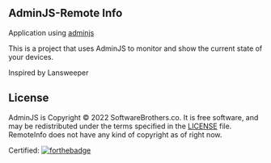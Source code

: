 ## AdminJS-Remote Info

Application using [adminjs](https://github.com/SoftwareBrothers/adminjs)

This is a project that uses AdminJS to monitor and show the current state of your devices.

Inspired by Lansweeper

## License

AdminJS is Copyright © 2022 SoftwareBrothers.co. It is free software, and may be redistributed under the terms specified in the [LICENSE](LICENSE) file.
RemoteInfo does not have any kind of copyright as of right now.

Certified:
[![forthebadge](https://forthebadge.com/images/badges/works-on-my-machine.svg)](https://forthebadge.com)
